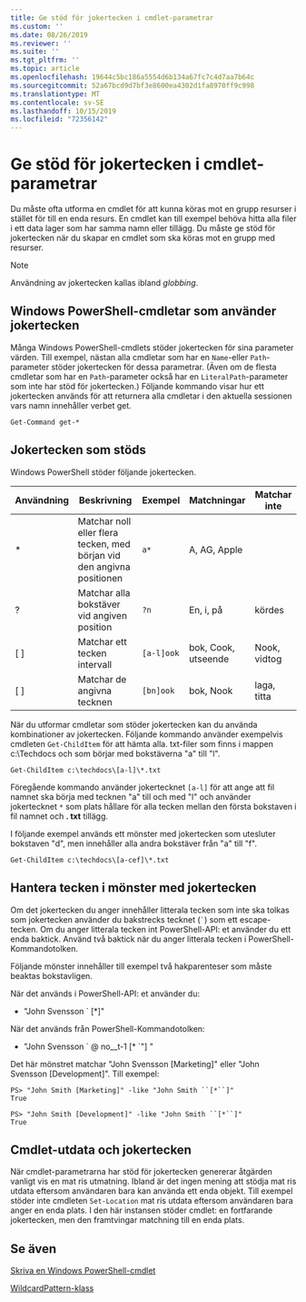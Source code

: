 ```yaml
---
title: Ge stöd för jokertecken i cmdlet-parametrar
ms.custom: ''
ms.date: 08/26/2019
ms.reviewer: ''
ms.suite: ''
ms.tgt_pltfrm: ''
ms.topic: article
ms.openlocfilehash: 19644c5bc186a5554d6b134a67fc7c4d7aa7b64c
ms.sourcegitcommit: 52a67bcd9d7bf3e8600ea4302d1fa8970ff9c998
ms.translationtype: MT
ms.contentlocale: sv-SE
ms.lasthandoff: 10/15/2019
ms.locfileid: "72356142"
---
```

# <a name="supporting-wildcard-characters-in-cmdlet-parameters"></a>Ge stöd för jokertecken i cmdlet-parametrar

Du måste ofta utforma en cmdlet för att kunna köras mot en grupp resurser i stället för till en enda resurs. En cmdlet kan till exempel behöva hitta alla filer i ett data lager som har samma namn eller tillägg. Du måste ge stöd för jokertecken när du skapar en cmdlet som ska köras mot en grupp med resurser.

> [!NOTE]
> Användning av jokertecken kallas ibland *globbing*.

## <a name="windows-powershell-cmdlets-that-use-wildcards"></a>Windows PowerShell-cmdletar som använder jokertecken

 Många Windows PowerShell-cmdlets stöder jokertecken för sina parameter värden. Till exempel, nästan alla cmdletar som har en `Name`-eller `Path`-parameter stöder jokertecken för dessa parametrar. (Även om de flesta cmdletar som har en `Path`-parameter också har en `LiteralPath`-parameter som inte har stöd för jokertecken.) Följande kommando visar hur ett jokertecken används för att returnera alla cmdletar i den aktuella sessionen vars namn innehåller verbet get.

 `Get-Command get-*`

## <a name="supported-wildcard-characters"></a>Jokertecken som stöds

Windows PowerShell stöder följande jokertecken.

| Användning |                             Beskrivning                             |  Exempel   |     Matchningar      | Matchar inte |
| -------- | ------------------------------------------------------------------- | ---------- | ---------------- | -------------- |
| *        | Matchar noll eller flera tecken, med början vid den angivna positionen | `a*`       | A, AG, Apple     |                |
| ?        | Matchar alla bokstäver vid angiven position                     | `?n`       | En, i, på       | kördes            |
| [ ]      | Matchar ett tecken intervall                                       | `[a-l]ook` | bok, Cook, utseende | Nook, vidtog     |
| [ ]      | Matchar de angivna tecknen                                    | `[bn]ook`  | bok, Nook       | laga, titta     |

När du utformar cmdletar som stöder jokertecken kan du använda kombinationer av jokertecken. Följande kommando använder exempelvis cmdleten `Get-ChildItem` för att hämta alla. txt-filer som finns i mappen c:\Techdocs och som börjar med bokstäverna "a" till "l".

`Get-ChildItem c:\techdocs\[a-l]\*.txt`

Föregående kommando använder jokertecknet `[a-l]` för att ange att fil namnet ska börja med tecknen "a" till och med "l" och använder jokertecknet `*` som plats hållare för alla tecken mellan den första bokstaven i fil namnet och **. txt** tillägg.

I följande exempel används ett mönster med jokertecken som utesluter bokstaven "d", men innehåller alla andra bokstäver från "a" till "f".

`Get-ChildItem c:\techdocs\[a-cef]\*.txt`

## <a name="handling-literal-characters-in-wildcard-patterns"></a>Hantera tecken i mönster med jokertecken

Om det jokertecken du anger innehåller litterala tecken som inte ska tolkas som jokertecken använder du bakstrecks tecknet (`` ` ``) som ett escape-tecken. Om du anger litterala tecken int PowerShell-API: et använder du ett enda baktick. Använd två baktick när du anger litterala tecken i PowerShell-Kommandotolken.

Följande mönster innehåller till exempel två hakparenteser som måste beaktas bokstavligen.

När det används i PowerShell-API: et använder du:

- "John Svensson \` [*]"

När det används från PowerShell-Kommandotolken:

- "John Svensson \` @ no__t-1 [* \`"] "

Det här mönstret matchar "John Svensson [Marketing]" eller "John Svensson [Development]". Till exempel:

```
PS> "John Smith [Marketing]" -like "John Smith ``[*``]"
True

PS> "John Smith [Development]" -like "John Smith ``[*``]"
True
```

## <a name="cmdlet-output-and-wildcard-characters"></a>Cmdlet-utdata och jokertecken

När cmdlet-parametrarna har stöd för jokertecken genererar åtgärden vanligt vis en mat ris utmatning.
Ibland är det ingen mening att stödja mat ris utdata eftersom användaren bara kan använda ett enda objekt. Till exempel stöder inte cmdleten `Set-Location` mat ris utdata eftersom användaren bara anger en enda plats. I den här instansen stöder cmdlet: en fortfarande jokertecken, men den framtvingar matchning till en enda plats.

## <a name="see-also"></a>Se även

[Skriva en Windows PowerShell-cmdlet](./writing-a-windows-powershell-cmdlet.md)

[WildcardPattern-klass](/dotnet/api/system.management.automation.wildcardpattern)
